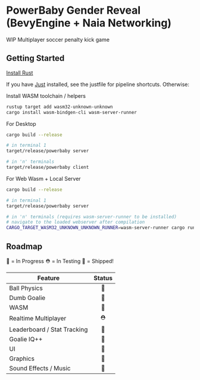 # PowerBaby Gender Reveal (BevyEngine + Naia Networking) 

WIP Multiplayer soccer penalty kick game

## Getting Started

[Install Rust](https://www.rust-lang.org/tools/install)

If you have [Just](https://github.com/casey/just) installed, see the justfile for pipeline shortcuts.  Otherwise:

Install WASM toolchain / helpers
```sh
rustup target add wasm32-unknown-unknown
cargo install wasm-bindgen-cli wasm-server-runner
```

For Desktop
```sh
cargo build --release

# in terminal 1
target/release/powerbaby server

# in 'n' terminals
target/release/powerbaby client
```

For Web Wasm + Local Server
```sh
cargo build --release

# in terminal 1
target/release/powerbaby server

# in 'n' terminals (requires wasm-server-runner to be installed)
# navigate to the loaded webserver after compilation
CARGO_TARGET_WASM32_UNKNOWN_UNKNOWN_RUNNER=wasm-server-runner cargo run --profile wasm-release --bin pbc --target wasm32-unknown-unknown
```



## Roadmap
🚧 = In Progress
⛑ = In Testing 
🚀 = Shipped!

| Feature | Status |
| ------- | :------: |
| Ball Physics | 🚀 |
| Dumb Goalie | 🚀 |
| WASM | 🚀  |
| Realtime Multiplayer | ⛑  |
| Leaderboard / Stat Tracking | 🚧  |
| Goalie IQ++ | 🚧  |
| UI | 🚧  |
| Graphics | 🚧 |
| Sound Effects / Music| 🚧 |
